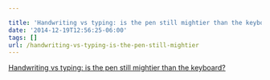 ```yaml
---

title: 'Handwriting vs typing: is the pen still mightier than the keyboard?'
date: '2014-12-19T12:56:25-06:00'
tags: []
url: /handwriting-vs-typing-is-the-pen-still-mightier
---
```

<a href="http://www.theguardian.com/science/2014/dec/16/cognitive-benefits-handwriting-decline-typing">Handwriting vs typing: is the pen still mightier than the keyboard?</a><br/>
